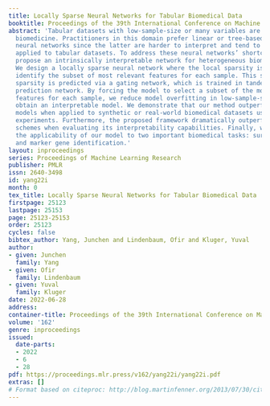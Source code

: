 ```yaml
---
title: Locally Sparse Neural Networks for Tabular Biomedical Data
booktitle: Proceedings of the 39th International Conference on Machine Learning
abstract: 'Tabular datasets with low-sample-size or many variables are prevalent in
  biomedicine. Practitioners in this domain prefer linear or tree-based models over
  neural networks since the latter are harder to interpret and tend to overfit when
  applied to tabular datasets. To address these neural networks’ shortcomings, we
  propose an intrinsically interpretable network for heterogeneous biomedical data.
  We design a locally sparse neural network where the local sparsity is learned to
  identify the subset of most relevant features for each sample. This sample-specific
  sparsity is predicted via a gating network, which is trained in tandem with the
  prediction network. By forcing the model to select a subset of the most informative
  features for each sample, we reduce model overfitting in low-sample-size data and
  obtain an interpretable model. We demonstrate that our method outperforms state-of-the-art
  models when applied to synthetic or real-world biomedical datasets using extensive
  experiments. Furthermore, the proposed framework dramatically outperforms existing
  schemes when evaluating its interpretability capabilities. Finally, we demonstrate
  the applicability of our model to two important biomedical tasks: survival analysis
  and marker gene identification.'
layout: inproceedings
series: Proceedings of Machine Learning Research
publisher: PMLR
issn: 2640-3498
id: yang22i
month: 0
tex_title: Locally Sparse Neural Networks for Tabular Biomedical Data
firstpage: 25123
lastpage: 25153
page: 25123-25153
order: 25123
cycles: false
bibtex_author: Yang, Junchen and Lindenbaum, Ofir and Kluger, Yuval
author:
- given: Junchen
  family: Yang
- given: Ofir
  family: Lindenbaum
- given: Yuval
  family: Kluger
date: 2022-06-28
address:
container-title: Proceedings of the 39th International Conference on Machine Learning
volume: '162'
genre: inproceedings
issued:
  date-parts:
  - 2022
  - 6
  - 28
pdf: https://proceedings.mlr.press/v162/yang22i/yang22i.pdf
extras: []
# Format based on citeproc: http://blog.martinfenner.org/2013/07/30/citeproc-yaml-for-bibliographies/
---
```

